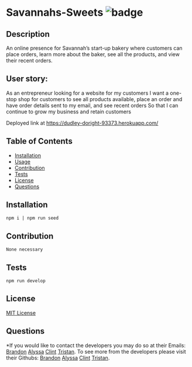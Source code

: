 # Savannahs-Sweets ![badge](https://img.shields.io/badge/license-MIT-green)

## Description 
  An online presence for Savannah’s start-up bakery where customers can place orders, learn more about the baker, see all the products, and view their recent orders.
## User story:
As an entrepreneur looking for a website for my customers
I want a one-stop shop for customers to see all products available, place an order and have order details sent to my email, and see recent orders
So that I can continue to grow my business and retain customers
  
  Deployed link at https://dudley-doright-93373.herokuapp.com/

## Table of Contents

* [Installation](#installation)
* [Usage](#usage)
* [Contribution](#contribution)
* [Tests](#tests)
* [License](#license)
* [Questions](#questions)



## Installation

    npm i | npm run seed
  
  



## Contribution

    None necessary
  
  

## Tests

    npm run develop
  
  

## License
  [MIT License](https://spdx.org/licenses/MIT.html)





## Questions

  *If you would like to contact the developers you may do so at their Emails: [Brandon](mailto:ryobia36@gmail.com) [Alyssa](mailto:alyssawinn2@hotmail.com) [Clint](mailto:clint.hansen2009@gmail.com) [Tristan](mailto:WestenskowTristan122@gmail.com).
  To see more from the developers please visit their Githubs: [Brandon](https://github.com/Ryobia) [Alyssa](https://github.com/alyssawinn) [Clint](https://github.com/Clint-Hansen) [Tristan](https://github.com/WestenskowTristan).
